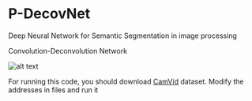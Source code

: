 # P-DecovNet
Deep Neural Network for Semantic Segmentation in image processing

Convolution-Deconvolution Network

![alt text](https://github.com/malekijoo/P-DecovNet/blob/master/img/P-DecovNet.png)

For running this code, you should download [CamVid](http://mi.eng.cam.ac.uk/research/projects/VideoRec/CamVid/) dataset. 
Modify the addresses in files and run it


